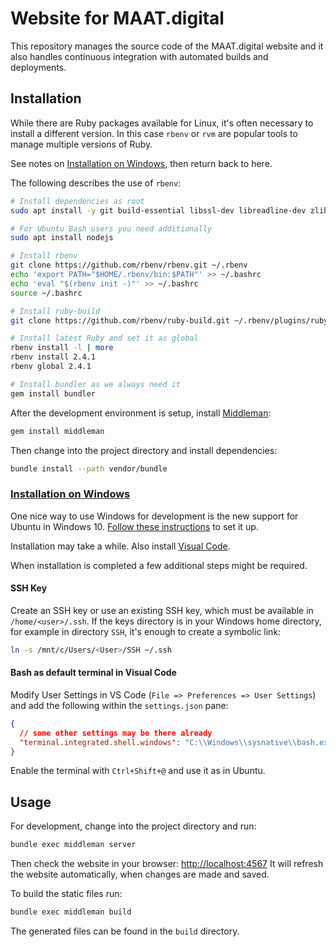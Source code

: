 # Website for MAAT.digital

This repository manages the source code of the MAAT.digital website and it also
handles continuous integration with automated builds and deployments.

## Installation

While there are Ruby packages available for Linux, it's often necessary to
install a different version. In this case `rbenv` or `rvm` are popular tools to
manage multiple versions of Ruby.

See notes on [Installation on Windows](#windows), then return back to here.

The following describes the use of `rbenv`:

```bash
# Install dependencies as root
sudo apt install -y git build-essential libssl-dev libreadline-dev zlib1g-dev

# For Ubuntu Bash users you need additionally
sudo apt install nodejs

# Install rbenv
git clone https://github.com/rbenv/rbenv.git ~/.rbenv
echo 'export PATH="$HOME/.rbenv/bin:$PATH"' >> ~/.bashrc
echo 'eval "$(rbenv init -)"' >> ~/.bashrc
source ~/.bashrc

# Install ruby-build
git clone https://github.com/rbenv/ruby-build.git ~/.rbenv/plugins/ruby-build

# Install latest Ruby and set it as global
rbenv install -l | more
rbenv install 2.4.1
rbenv global 2.4.1

# Install bundler as we always need it
gem install bundler
```

After the development environment is setup, install
[Middleman](https://middlemanapp.com):

```bash
gem install middleman
```

Then change into the project directory and install dependencies:

```bash
bundle install --path vendor/bundle
```

### [Installation on Windows](#windows)

One nice way to use Windows for development is the new support for Ubuntu in
Windows 10. [Follow these instructions](https://msdn.microsoft.com/en-us/commandline/wsl/about) to set it up.

Installation may take a while. Also install [Visual
Code](https://code.visualstudio.com/).

When installation is completed a few additional steps might be required.

#### SSH Key

Create an SSH key or use an existing SSH key, which must be available in
`/home/<user>/.ssh`. If the keys directory is in your Windows home directory,
for example in directory `SSH`, it's enough to create a symbolic link:

```bash
ln -s /mnt/c/Users/<User>/SSH ~/.ssh
```

#### Bash as default terminal in Visual Code

Modify User Settings in VS Code (`File => Preferences => User Settings`) and add
the following within the `settings.json` pane:

```json
{
  // some other settings may be there already
  "terminal.integrated.shell.windows": "C:\\Windows\\sysnative\\bash.exe"
}
```

Enable the terminal with `Ctrl+Shift+@` and use it as in Ubuntu.

## Usage

For development, change into the project directory and run:

```bash
bundle exec middleman server
```

Then check the website in your browser: [http://localhost:4567](http://localhost:4567)
It will refresh the website automatically, when changes are made and saved.

To build the static files run:

```bash
bundle exec middleman build
```

The generated files can be found in the `build` directory.
